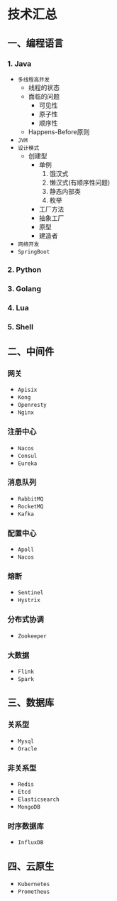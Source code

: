 # 技术汇总

## 一、编程语言
### 1. Java
- `多线程高并发`
  - 线程的状态
  - 面临的问题
    - 可见性
    - 原子性
    - 顺序性
  - Happens-Before原则
- `JVM`
- `设计模式`
  - 创建型
    - 单例
       1. 饿汉式
       2. 懒汉式(有顺序性问题) 
       3. 静态内部类
       4. 枚举
    - 工厂方法
    - 抽象工厂
    - 原型
    - 建造者
- `网络开发`
- `SpringBoot`

### 2. Python
### 3. Golang
### 4. Lua
### 5. Shell

## 二、中间件
### 网关
- `Apisix`
- `Kong`
- `Openresty`
- `Nginx`

### 注册中心
- `Nacos`
- `Consul`
- `Eureka`

### 消息队列
- `RabbitMQ`
- `RocketMQ`
- `Kafka`

### 配置中心
- `Apoll`
- `Nacos`

### 熔断
- `Sentinel`
- `Hystrix`

### 分布式协调
- `Zookeeper`

### 大数据
- `Flink`
- `Spark`

## 三、数据库
### 关系型
- `Mysql`
- `Oracle`

### 非关系型
- `Redis`
- `Etcd`
- `Elasticsearch`
- `MongoDB`

### 时序数据库
- `InfluxDB`

## 四、云原生
- `Kubernetes`
- `Prometheus`













